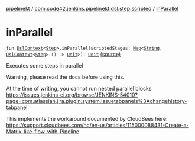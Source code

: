 [pipelinekt](../index.md) / [com.code42.jenkins.pipelinekt.dsl.step.scripted](index.md) / [inParallel](./in-parallel.md)

# inParallel

`fun `[`DslContext`](../com.code42.jenkins.pipelinekt.dsl/-dsl-context/index.md)`<`[`Step`](../com.code42.jenkins.pipelinekt.core.step/-step/index.md)`>.inParallel(scriptedStages: `[`Map`](https://kotlinlang.org/api/latest/jvm/stdlib/kotlin.collections/-map/index.html)`<`[`String`](https://kotlinlang.org/api/latest/jvm/stdlib/kotlin/-string/index.html)`, `[`DslContext`](../com.code42.jenkins.pipelinekt.dsl/-dsl-context/index.md)`<`[`Step`](../com.code42.jenkins.pipelinekt.core.step/-step/index.md)`>.() -> `[`Unit`](https://kotlinlang.org/api/latest/jvm/stdlib/kotlin/-unit/index.html)`>): `[`Unit`](https://kotlinlang.org/api/latest/jvm/stdlib/kotlin/-unit/index.html) [(source)](https://github.com/code42/pipelinekt/tree/master/dsl/src/main/kotlin/com/code42/jenkins/pipelinekt/dsl/step/scripted/ScriptedParallelDsl.kt#L19)

Executes some steps in parallel

Warning, please read the docs before using this.

At the time of writing, you cannot run nested parallel blocks
https://issues.jenkins-ci.org/browse/JENKINS-54010?page=com.atlassian.jira.plugin.system.issuetabpanels%3Achangehistory-tabpanel

This implements the workaround documented by CloudBees here: https://support.cloudbees.com/hc/en-us/articles/115000088431-Create-a-Matrix-like-flow-with-Pipeline

